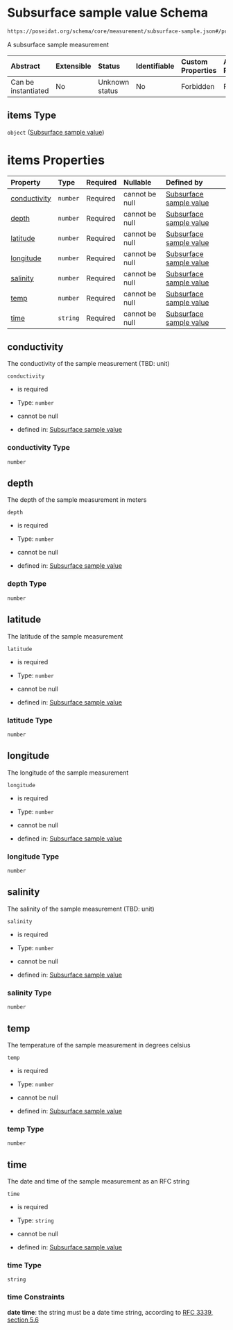 # Subsurface sample value Schema

```txt
https://poseidat.org/schema/core/measurement/subsurface-sample.json#/properties/samples/items
```

A subsurface sample measurement

| Abstract            | Extensible | Status         | Identifiable | Custom Properties | Additional Properties | Access Restrictions | Defined In                                                                          |
| :------------------ | :--------- | :------------- | :----------- | :---------------- | :-------------------- | :------------------ | :---------------------------------------------------------------------------------- |
| Can be instantiated | No         | Unknown status | No           | Forbidden         | Forbidden             | none                | [subsurface.json*](schemas/core/measurement/subsurface.json "open original schema") |

## items Type

`object` ([Subsurface sample value](subsurface-properties-subsurface-measurement-samples-subsurface-sample-value.md))

# items Properties

| Property                      | Type     | Required | Nullable       | Defined by                                                                                                                                                             |
| :---------------------------- | :------- | :------- | :------------- | :--------------------------------------------------------------------------------------------------------------------------------------------------------------------- |
| [conductivity](#conductivity) | `number` | Required | cannot be null | [Subsurface sample value](subsurface-sample-properties-conductivity.md "https://poseidat.org/schema/core/measurement/subsurface-sample.json#/properties/conductivity") |
| [depth](#depth)               | `number` | Required | cannot be null | [Subsurface sample value](subsurface-sample-properties-depth.md "https://poseidat.org/schema/core/measurement/subsurface-sample.json#/properties/depth")               |
| [latitude](#latitude)         | `number` | Required | cannot be null | [Subsurface sample value](subsurface-sample-properties-latitude.md "https://poseidat.org/schema/core/measurement/subsurface-sample.json#/properties/latitude")         |
| [longitude](#longitude)       | `number` | Required | cannot be null | [Subsurface sample value](subsurface-sample-properties-longitude.md "https://poseidat.org/schema/core/measurement/subsurface-sample.json#/properties/longitude")       |
| [salinity](#salinity)         | `number` | Required | cannot be null | [Subsurface sample value](subsurface-sample-properties-salinity.md "https://poseidat.org/schema/core/measurement/subsurface-sample.json#/properties/salinity")         |
| [temp](#temp)                 | `number` | Required | cannot be null | [Subsurface sample value](subsurface-sample-properties-temp.md "https://poseidat.org/schema/core/measurement/subsurface-sample.json#/properties/temp")                 |
| [time](#time)                 | `string` | Required | cannot be null | [Subsurface sample value](subsurface-sample-properties-time.md "https://poseidat.org/schema/core/measurement/subsurface-sample.json#/properties/time")                 |

## conductivity

The conductivity of the sample measurement (TBD: unit)

`conductivity`

*   is required

*   Type: `number`

*   cannot be null

*   defined in: [Subsurface sample value](subsurface-sample-properties-conductivity.md "https://poseidat.org/schema/core/measurement/subsurface-sample.json#/properties/conductivity")

### conductivity Type

`number`

## depth

The depth of the sample measurement in meters

`depth`

*   is required

*   Type: `number`

*   cannot be null

*   defined in: [Subsurface sample value](subsurface-sample-properties-depth.md "https://poseidat.org/schema/core/measurement/subsurface-sample.json#/properties/depth")

### depth Type

`number`

## latitude

The latitude of the sample measurement

`latitude`

*   is required

*   Type: `number`

*   cannot be null

*   defined in: [Subsurface sample value](subsurface-sample-properties-latitude.md "https://poseidat.org/schema/core/measurement/subsurface-sample.json#/properties/latitude")

### latitude Type

`number`

## longitude

The longitude of the sample measurement

`longitude`

*   is required

*   Type: `number`

*   cannot be null

*   defined in: [Subsurface sample value](subsurface-sample-properties-longitude.md "https://poseidat.org/schema/core/measurement/subsurface-sample.json#/properties/longitude")

### longitude Type

`number`

## salinity

The salinity of the sample measurement (TBD: unit)

`salinity`

*   is required

*   Type: `number`

*   cannot be null

*   defined in: [Subsurface sample value](subsurface-sample-properties-salinity.md "https://poseidat.org/schema/core/measurement/subsurface-sample.json#/properties/salinity")

### salinity Type

`number`

## temp

The temperature of the sample measurement in degrees celsius

`temp`

*   is required

*   Type: `number`

*   cannot be null

*   defined in: [Subsurface sample value](subsurface-sample-properties-temp.md "https://poseidat.org/schema/core/measurement/subsurface-sample.json#/properties/temp")

### temp Type

`number`

## time

The date and time of the sample measurement as an RFC string

`time`

*   is required

*   Type: `string`

*   cannot be null

*   defined in: [Subsurface sample value](subsurface-sample-properties-time.md "https://poseidat.org/schema/core/measurement/subsurface-sample.json#/properties/time")

### time Type

`string`

### time Constraints

**date time**: the string must be a date time string, according to [RFC 3339, section 5.6](https://tools.ietf.org/html/rfc3339 "check the specification")
